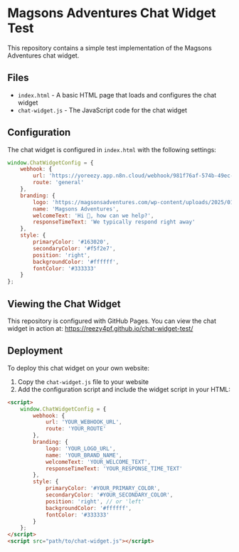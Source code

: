 # Magsons Adventures Chat Widget Test

This repository contains a simple test implementation of the Magsons Adventures chat widget.

## Files

- `index.html` - A basic HTML page that loads and configures the chat widget
- `chat-widget.js` - The JavaScript code for the chat widget

## Configuration

The chat widget is configured in `index.html` with the following settings:

```javascript
window.ChatWidgetConfig = {
    webhook: {
        url: 'https://yoreezy.app.n8n.cloud/webhook/981f76af-574b-49ec-9ac1-82de5d264a1c/chat',
        route: 'general'
    },
    branding: {
        logo: 'https://magsonsadventures.com/wp-content/uploads/2025/01/cropped-MAGSONS-ADVENTURE-SAFARIS-LOGO-bg-min.png',
        name: 'Magsons Adventures',
        welcomeText: 'Hi 👋, how can we help?',
        responseTimeText: 'We typically respond right away'
    },
    style: {
        primaryColor: '#163020',
        secondaryColor: '#f5f2e7',
        position: 'right',
        backgroundColor: '#ffffff',
        fontColor: '#333333'
    }
};
```

## Viewing the Chat Widget

This repository is configured with GitHub Pages. You can view the chat widget in action at:
https://reezy4pf.github.io/chat-widget-test/

## Deployment

To deploy this chat widget on your own website:

1. Copy the `chat-widget.js` file to your website
2. Add the configuration script and include the widget script in your HTML:

```html
<script>
    window.ChatWidgetConfig = {
        webhook: {
            url: 'YOUR_WEBHOOK_URL',
            route: 'YOUR_ROUTE'
        },
        branding: {
            logo: 'YOUR_LOGO_URL',
            name: 'YOUR_BRAND_NAME',
            welcomeText: 'YOUR_WELCOME_TEXT',
            responseTimeText: 'YOUR_RESPONSE_TIME_TEXT'
        },
        style: {
            primaryColor: '#YOUR_PRIMARY_COLOR',
            secondaryColor: '#YOUR_SECONDARY_COLOR',
            position: 'right', // or 'left'
            backgroundColor: '#ffffff',
            fontColor: '#333333'
        }
    };
</script>
<script src="path/to/chat-widget.js"></script>
```